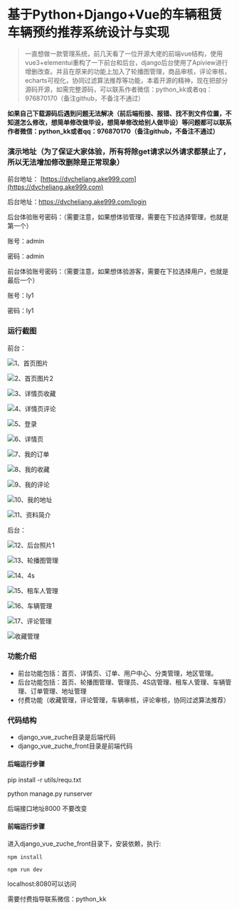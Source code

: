 # 基于Python+Django+Vue的车辆租赁车辆预约推荐系统设计与实现



> 一直想做一款管理系统，前几天看了一位开源大佬的前端vue结构，使用vue3+elementui重构了一下前台和后台，django后台使用了Apiview进行增删改查。并且在原来的功能上加入了轮播图管理，商品审核，评论审核，echarts可视化，协同过滤算法推荐等功能，本着开源的精神，现在把部分源码开源，如需完整源码，可以联系作者微信：python_kk或者qq：976870170（备注github，不备注不通过）



**如果自己下载源码后遇到问题无法解决（前后端衔接、报错、找不到文件位置，不知道怎么修改，想简单修改做毕设，想简单修改给别人做毕设）等问题都可以联系作者微信：python_kk或者qq：976870170（备注github，不备注不通过）**



### 演示地址（为了保证大家体验，所有将除get请求以外请求都禁止了，所以无法增加修改删除是正常现象）



前台地址： [https://dvcheliang.ake999.com](https://dvcheliang.ake999.com)

后台地址：https://dvcheliang.ake999.com/login



后台体验账号密码：（需要注意，如果想体验管理，需要在下拉选择管理，也就是第一个）

账号：admin

密码：admin



前台体验账号密码：（需要注意，如果想体验游客，需要在下拉选择用户，也就是最后一个）

账号：ly1

密码：ly1



### 运行截图

前台：

![1、首页图片](1、首页图片.jpg)

![2、首页图片2](2、首页图片2.jpg)

![3、详情页收藏](3、详情页收藏.jpg)

![4、详情页评论](4、详情页评论.jpg)

![5、登录](5、登录.jpg)

![6、详情页](6、详情页.jpg)

![7、我的订单](7、我的订单.jpg)

![8、我的收藏](8、我的收藏.jpg)

![9、我的评论](9、我的评论.jpg)

![10、我的地址](10、我的地址.jpg)

![11、资料简介](11、资料简介.jpg)



后台：

![12、后台照片1](12、后台照片1.jpg)

![13、轮播图管理](13、轮播图管理.jpg)

![14、4s](14、4s.jpg)

![15、租车人管理](15、租车人管理.jpg)

![16、车辆管理](16、车辆管理.jpg)

![17、评论管理](17、评论管理.jpg)

![收藏管理](18、收藏管理.jpg)



### 功能介绍

- 前台功能包括：首页、详情页、订单、用户中心、分类管理，地区管理。
- 后台功能包括：首页、轮播图管理、管理员、4S店管理、租车人管理、车辆管理、订单管理、地址管理
- 付费功能（收藏管理，评论管理，车辆审核，评论审核，协同过滤算法推荐）

### 代码结构

- django_vue_zuche目录是后端代码
- django_vue_zuche_front目录是前端代码



#### 后端运行步骤

pip install -r utils/requ.txt

python manage.py runserver

后端接口地址8000 不要改变



#### 前端运行步骤



进入django_vue_zuche_front目录下，安装依赖，执行:

```
npm install 
```

```
npm run dev
```

localhost:8080可以访问



需要付费指导联系微信：python_kk
